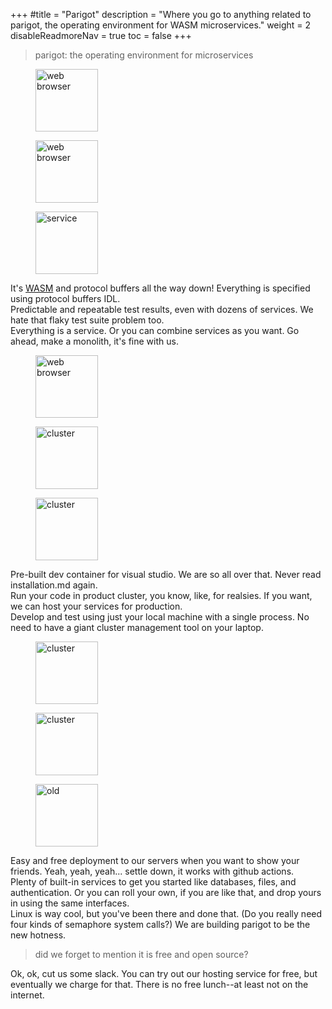 +++
#title = "Parigot"
description = "Where you go to anything related to parigot, the operating environment for WASM microservices."
weight = 2
disableReadmoreNav = true
toc = false
+++


<div class="row w-80">
    <blockquote class="display-4">parigot: the operating environment for microservices</blockquote>
</div>
<div class="row justify-content-center align-items-center w-80">
    <div class="col text-center border-bottom-0">
        <figure class="figure" height="120">
            <img src="/noun-turtle-1781926.svg" width="100"  class="figure-img img-fluid rounded" alt="web browser"/>
        </figure>
    </div>
    <div class="col text-center">
        <figure class="figure" height="120">
            <img src="/noun-test-result-4920378.svg" width="100"  class="figure-img img-fluid rounded" alt="web browser"/>
        </figure>
    </div>
    <div class="col text-center">
        <figure class="figure" height="120">
            <img src="/noun-service-1345718.svg" width="100"  class="figure-img img-fluid rounded" alt="service"/>
        </figure>
    </div>
</div>
<div class="row justify-content-center w-80">
    <div class="col text-center">
        <span>It's <a href="https://developer.mozilla.org/en-US/docs/WebAssembly">WASM</a> and protocol buffers all the way down! Everything is
            specified using protocol buffers IDL.
        </span>
    </div>
    <div class="col text-center">
            <span>Predictable and repeatable test results, even with dozens of services.  We hate that flaky 
            test suite problem too.
            </span>
    </div>
    <div class="col text-center">
            <span>Everything is a service.  Or you can combine services as you want. Go ahead, make a monolith, it's fine with us.
            </span>
    </div>
</div>
<div class="row justify-content-center align-items-center w-80">
    <div class="col text-center">
        <figure class="figure">
            <img src="/noun-containers-1511908.svg" width="100"  class="figure-img img-fluid rounded" alt="web browser"/>
        </figure>
    </div>
    <div class="col text-center">
        <figure class="figure">
            <img src="/noun-network-cluster-324832.svg" width="100"  class="figure-img img-fluid rounded" alt="cluster"/>
        </figure>
    </div>
    <div class="col text-center">
        <figure class="figure">
            <img src="/noun-terminal-159707.svg" width="100"  class="figure-img img-fluid rounded" alt="cluster">
        </figure>
    </div>
</div>
<div class="row justify-content-center w-80">
    <div class="col text-center">
        <span>Pre-built dev container for visual studio.  We are so all over that. Never read <span class='text-monospace'>installation.md</span> again.
        </span>
    </div>
    <div class="col text-center">
            <span>Run your code in product cluster, you know, like, for realsies.  If you want, we can host
            your services for production.
            </span>
    </div>
    <div class="col text-center">
            <span>Develop and test using just your local machine with a single process. No need to have a giant cluster management tool on your laptop.
            </span>
    </div>
</div>
<div class="row justify-content-center align-items-center w-80">
    <div class="col text-center">
        <figure class="figure">
            <img src="/noun-celebrate-4859784.svg" width="100"  class="figure-img img-fluid rounded" alt="cluster">
        </figure>
    </div>
    <div class="col text-center">
        <figure class="figure">
            <img src="/noun-authentication-4750869.svg" width="100"  class="figure-img img-fluid rounded" alt="cluster">
        </figure>
    </div>
    <div class="col text-center">
        <figure class="figure">
            <img src="/noun-old-2154650.svg" width="100"  class="figure-img img-fluid rounded" alt="old">
        </figure>
    </div>
</div>
<div class="row justify-content-center w-80">
    <div class="col text-center">
        <span>
        Easy and free deployment to our servers when you want to show your friends.  Yeah, yeah, yeah... settle down, it works with github actions.
        </span>
    </div>
    <div class="col text-center">
            <span>Plenty of built-in services to get you started like databases, files, and authentication.  
            Or you can roll your own, if you are like that, and drop yours in using the same interfaces.
            </span>
    </div>
    <div class="col text-center">
            <span>Linux is way cool, but you've been there and done that. (Do you really need four kinds of semaphore system calls?) We are building parigot to be the new hotness.
            </span>
    </div>
</div>
<div class="row w-80">
    <blockquote class="display-4">did we forget to mention it is free and open source? </blockquote>
    <footer class="blockquote-footer">Ok, ok, cut us some slack.  You can try out our hosting service for free, but eventually we charge for that.  There is no free lunch--at least not on the internet.</footer>
</div>
<script lang="javascript">
    console.log("since you went to the trouble to look here...");
    console.log("we give our releases names based on the letters of the alphabet, with each release being a city.");
    console.log("the first release... not the 1.0, just the first public release is called 'atlanta'.");
    console.log("second release name not totally decided yet, but possibly 'boradino' or 'barcalona'.");
</script>